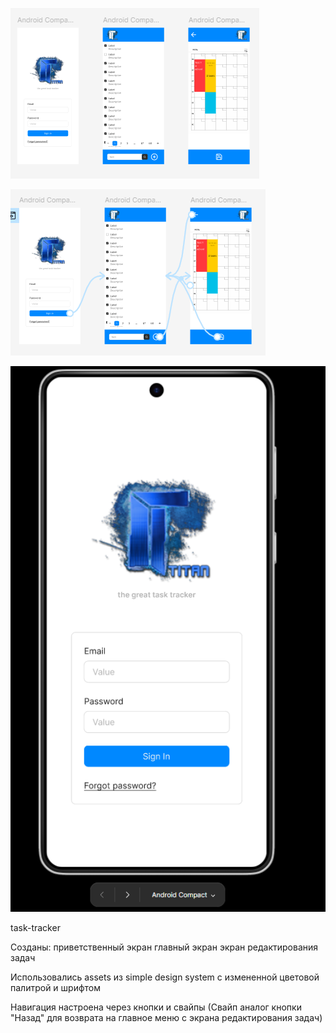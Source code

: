 
![Image alt](https://github.com/N1keticks/PKS-5SEM/blob/main/2PRAC/Screenshot%202025-09-15%20022019.png)

![Image alt](https://github.com/N1keticks/PKS-5SEM/blob/main/2PRAC/Screenshot%202025-09-15%20022034.png)

![Image alt](https://github.com/N1keticks/PKS-5SEM/blob/main/2PRAC/Screenshot%202025-09-15%20022133.png)

 task-tracker
 
Созданы:
приветственный экран
главный экран
экран редактирования задач

Использовались assets из simple design system с измененной цветовой палитрой и шрифтом

Навигация настроена через кнопки и свайпы (Свайп аналог кнопки "Назад" для возврата на главное меню с экрана редактирования задач) 
